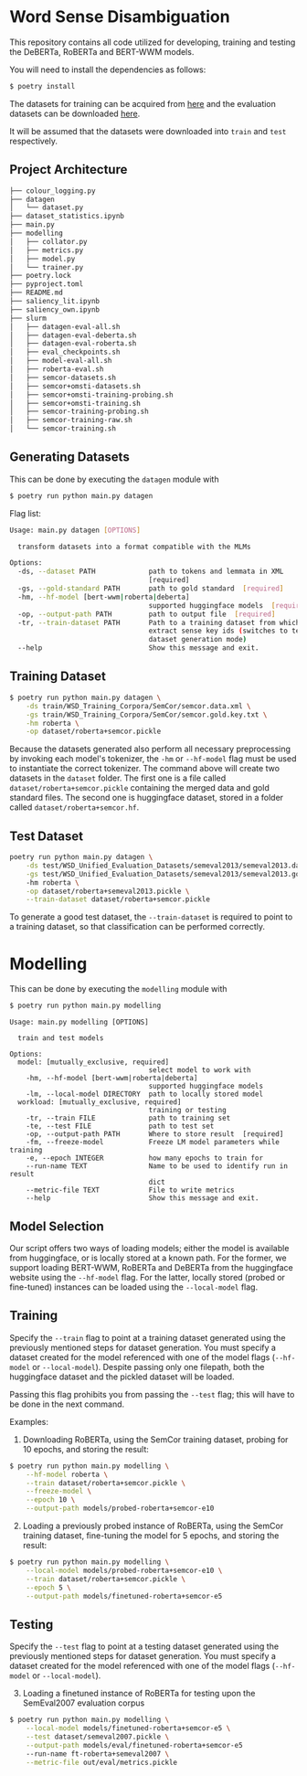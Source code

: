 # Word Sense Disambiguation

This repository contains all code utilized for developing, training and testing the DeBERTa, RoBERTa and BERT-WWM models.

You will need to install the dependencies as follows:

```bash
$ poetry install
```

The datasets for training can be acquired from [here](http://lcl.uniroma1.it/wsdeval/training-data) and the evaluation datasets can be downloaded [here](http://lcl.uniroma1.it/wsdeval/evaluation-data).

It will be assumed that the datasets were downloaded into `train` and `test` respectively.


## Project Architecture
                                  
```bash
├── colour_logging.py
├── datagen
│   └── dataset.py
├── dataset_statistics.ipynb
├── main.py
├── modelling
│   ├── collator.py
│   ├── metrics.py
│   ├── model.py
│   └── trainer.py
├── poetry.lock
├── pyproject.toml
├── README.md
├── saliency_lit.ipynb
├── saliency_own.ipynb
├── slurm
│   ├── datagen-eval-all.sh
│   ├── datagen-eval-deberta.sh
│   ├── datagen-eval-roberta.sh
│   ├── eval_checkpoints.sh
│   ├── model-eval-all.sh
│   ├── roberta-eval.sh
│   ├── semcor-datasets.sh
│   ├── semcor+omsti-datasets.sh
│   ├── semcor+omsti-training-probing.sh
│   ├── semcor+omsti-training.sh
│   ├── semcor-training-probing.sh
│   ├── semcor-training-raw.sh
│   └── semcor-training.sh
```

## Generating Datasets

This can be done by executing the `datagen` module with
```bash
$ poetry run python main.py datagen
```

Flag list:

```bash
Usage: main.py datagen [OPTIONS]

  transform datasets into a format compatible with the MLMs

Options:
  -ds, --dataset PATH             path to tokens and lemmata in XML
                                  [required]
  -gs, --gold-standard PATH       path to gold standard  [required]
  -hm, --hf-model [bert-wwm|roberta|deberta]
                                  supported huggingface models  [required]
  -op, --output-path PATH         path to output file  [required]
  -tr, --train-dataset PATH       Path to a training dataset from which to
                                  extract sense key ids (switches to test
                                  dataset generation mode)
  --help                          Show this message and exit.
```


## Training Dataset

```bash
$ poetry run python main.py datagen \
    -ds train/WSD_Training_Corpora/SemCor/semcor.data.xml \
    -gs train/WSD_Training_Corpora/SemCor/semcor.gold.key.txt \
    -hm roberta \
    -op dataset/roberta+semcor.pickle
```


Because the datasets generated also perform all necessary preprocessing by invoking each model's tokenizer, the `-hm` or `--hf-model` flag must be used to instantiate the correct tokenizer.
The command above will create two datasets in the `dataset` folder. 
The first one is  a file called `dataset/roberta+semcor.pickle` containing the merged data and gold standard files.
The second one is huggingface dataset, stored in a folder called `dataset/roberta+semcor.hf`.


## Test Dataset

```bash
poetry run python main.py datagen \
    -ds test/WSD_Unified_Evaluation_Datasets/semeval2013/semeval2013.data.xml \
    -gs test/WSD_Unified_Evaluation_Datasets/semeval2013/semeval2013.gold.key.txt \ 
    -hm roberta \
    -op dataset/roberta+semeval2013.pickle \
    --train-dataset dataset/roberta+semcor.pickle
```

To generate a good test dataset, the `--train-dataset` is required to point to a training dataset, so that classification can be performed correctly.


# Modelling

This can be done by executing the `modelling` module with

```bash
$ poetry run python main.py modelling
```

```
Usage: main.py modelling [OPTIONS]

  train and test models

Options:
  model: [mutually_exclusive, required]
                                  select model to work with
    -hm, --hf-model [bert-wwm|roberta|deberta]
                                  supported huggingface models
    -lm, --local-model DIRECTORY  path to locally stored model
  workload: [mutually_exclusive, required]
                                  training or testing
    -tr, --train FILE             path to training set
    -te, --test FILE              path to test set
    -op, --output-path PATH       Where to store result  [required]
    -fm, --freeze-model           Freeze LM model parameters while training
    -e, --epoch INTEGER           how many epochs to train for
    --run-name TEXT               Name to be used to identify run in result
                                  dict
    --metric-file TEXT            File to write metrics
    --help                        Show this message and exit.
```

## Model Selection

Our script offers two ways of loading models; either the model is available from huggingface, or is locally stored at a known path.
For the former, we support loading BERT-WWM, RoBERTa and DeBERTa from the huggingface website using the `--hf-model` flag.
For the latter, locally stored (probed or fine-tuned) instances can be loaded using the `--local-model` flag.

## Training

Specify the `--train` flag to point at a training dataset generated using the previously mentioned steps for dataset generation.
You must specify a dataset created for the model referenced with one of the model flags (`--hf-model` or `--local-model`).
Despite passing only one filepath, both the huggingface dataset and the pickled dataset will be loaded.

Passing this flag prohibits you from passing the `--test` flag; this will have to be done in the next command.


Examples: 
1. Downloading RoBERTa, using the SemCor training dataset, probing for 10 epochs, and storing the result:
 
```bash
$ poetry run python main.py modelling \
    --hf-model roberta \
    --train dataset/roberta+semcor.pickle \
    --freeze-model \
    --epoch 10 \
    --output-path models/probed-roberta+semcor-e10
```

2. Loading a previously probed instance of RoBERTa, using the SemCor training dataset, fine-tuning the model for 5 epochs, and storing the result:

```bash
$ poetry run python main.py modelling \
    --local-model models/probed-roberta+semcor-e10 \
    --train dataset/roberta+semcor.pickle \
    --epoch 5 \
    --output-path models/finetuned-roberta+semcor-e5
```


## Testing 

Specify the `--test` flag to point at a testing dataset generated using the previously mentioned steps for dataset generation.
You must specify a dataset created for the model referenced with one of the model flags (`--hf-model` or `--local-model`).

3. Loading a finetuned instance of RoBERTa for testing upon the SemEval2007 evaluation corpus

```bash
$ poetry run python main.py modelling \
    --local-model models/finetuned-roberta+semcor-e5 \
    --test dataset/semeval2007.pickle \
    --output-path models/eval/finetuned-roberta+semcor-e5
    --run-name ft-roberta+semeval2007 \
    --metric-file out/eval/metrics.pickle
```